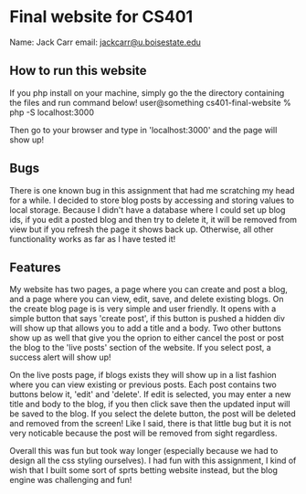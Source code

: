 # Final website for CS401

Name: Jack Carr
email: jackcarr@u.boisestate.edu

## How to run this website

If you php install on your machine, simply go the the directory containing the files and run command below!
user@something cs401-final-website % php -S localhost:3000

Then go to your browser and type in 'localhost:3000' and the page will show up!

## Bugs

There is one known bug in this assignment that had me scratching my head for a while.
I decided to store blog posts by accessing and storing values to local storage.
Because I didn't have a database where I could set up blog ids, if you edit 
a posted blog and then try to delete it, it will be removed from view but if 
you refresh the page it shows back up. Otherwise, all other functionality works
as far as I have tested it!

## Features

My website has two pages, a page where you can create and post a blog, 
and a page where you can view, edit, save, and delete existing blogs.
On the create blog page is is very simple and user friendly. It opens 
with a simple button that says 'create post', if this button is pushed 
a hidden div will show up that allows you to add a title and a body. 
Two other buttons show up as well that give you the oprion to either cancel 
the post or post the blog to the 'live posts' section of the website. 
If you select post, a success alert will show up! 

On the live posts page, if blogs exists they will show up in a list fashion where 
you can view existing or previous posts. Each post contains two buttons below it, 
'edit' and 'delete'. If edit is selected, you may enter a new title and body to the blog, 
if you then click save then the updated input will be saved to the blog. If you select the 
delete button, the post will be deleted and removed from the screen! Like I said, there is that little bug
but it is not very noticable because the post will be removed from sight regardless.

Overall this was fun but took way longer (especially because we had to design all the css styling ourselves).
I had fun with this assignment, I kind of wish that I built some sort of sprts betting website instead,
but the blog engine was challenging and fun!
